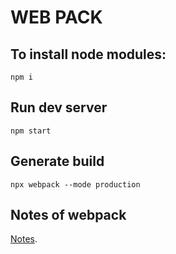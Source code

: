 # WEB PACK
## To install node modules:
`npm i`
## Run dev server
`npm start`
## Generate build
`npx webpack --mode production`
## Notes of webpack
[Notes](https://docs.google.com/document/d/1r6fl9z9eqYJLXvauePM1o42KgLcTN470yWI2kXKu9Gk/edit?usp=sharing).
